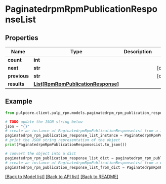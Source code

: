# PaginatedrpmRpmPublicationResponseList


## Properties

Name | Type | Description | Notes
------------ | ------------- | ------------- | -------------
**count** | **int** |  | 
**next** | **str** |  | [optional] 
**previous** | **str** |  | [optional] 
**results** | [**List[RpmRpmPublicationResponse]**](RpmRpmPublicationResponse.md) |  | 

## Example

```python
from pulpcore.client.pulp_rpm.models.paginatedrpm_rpm_publication_response_list import PaginatedrpmRpmPublicationResponseList

# TODO update the JSON string below
json = "{}"
# create an instance of PaginatedrpmRpmPublicationResponseList from a JSON string
paginatedrpm_rpm_publication_response_list_instance = PaginatedrpmRpmPublicationResponseList.from_json(json)
# print the JSON string representation of the object
print(PaginatedrpmRpmPublicationResponseList.to_json())

# convert the object into a dict
paginatedrpm_rpm_publication_response_list_dict = paginatedrpm_rpm_publication_response_list_instance.to_dict()
# create an instance of PaginatedrpmRpmPublicationResponseList from a dict
paginatedrpm_rpm_publication_response_list_from_dict = PaginatedrpmRpmPublicationResponseList.from_dict(paginatedrpm_rpm_publication_response_list_dict)
```
[[Back to Model list]](../README.md#documentation-for-models) [[Back to API list]](../README.md#documentation-for-api-endpoints) [[Back to README]](../README.md)


